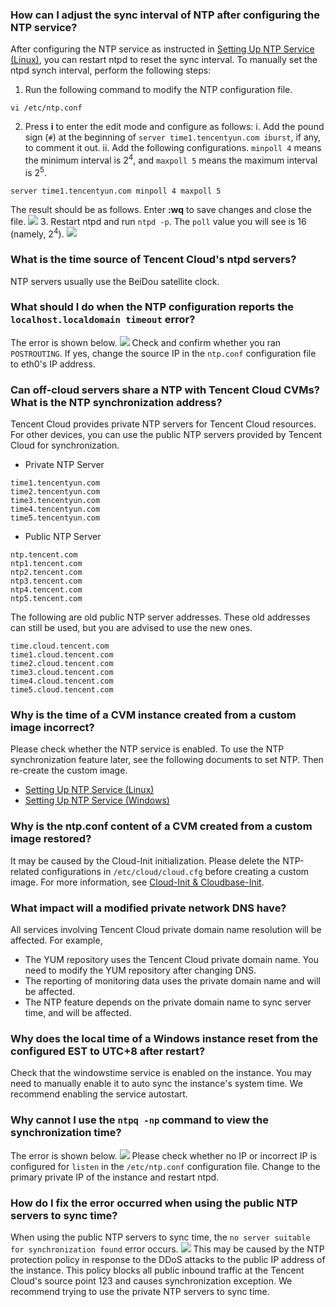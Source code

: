 ### How can I adjust the sync interval of NTP after configuring the NTP service?
After configuring the NTP service as instructed in [Setting Up NTP Service (Linux)](https://intl.cloud.tencent.com/document/product/213/32381), you can restart ntpd to reset the sync interval. To manually set the ntpd synch interval, perform the following steps:
1. Run the following command to modify the NTP configuration file.
```
vi /etc/ntp.conf
```
2. Press **i** to enter the edit mode and configure as follows:
  i. Add the pound sign (`#`) at the beginning of `server time1.tencentyun.com iburst`, if any, to comment it out.
  ii. Add the following configurations. `minpoll 4` means the minimum interval is 2<sup>4</sup>, and `maxpoll 5` means the maximum interval is 2<sup>5</sup>.
```
server time1.tencentyun.com minpoll 4 maxpoll 5
```
The result should be as follows. Enter **:wq** to save changes and close the file.
![](https://main.qcloudimg.com/raw/02d6457d29b4c573605e3c79c5ccfc9f.png)
3. Restart ntpd and run `ntpd -p`. The `poll` value you will see is 16 (namely, 2<sup>4</sup>).
![](https://main.qcloudimg.com/raw/9fa0c72751de74d3b6e72cc1ca831952.png)

### What is the time source of Tencent Cloud's ntpd servers?
NTP servers usually use the BeiDou satellite clock.
 
### What should I do when the NTP configuration reports the `localhost.localdomain timeout` error?
The error is shown below.
![](https://main.qcloudimg.com/raw/1b3158135475e6cfbee28d2373685616.png)
Check and confirm whether you ran `POSTROUTING`. If yes, change the source IP in the `ntp.conf` configuration file to eth0's IP address.

### Can off-cloud servers share a NTP with Tencent Cloud CVMs? What is the NTP synchronization address?
Tencent Cloud provides private NTP servers for Tencent Cloud resources. For other devices, you can use the public NTP servers provided by Tencent Cloud for synchronization.
- Private NTP Server
```plaintext
time1.tencentyun.com
time2.tencentyun.com
time3.tencentyun.com
time4.tencentyun.com
time5.tencentyun.com
```
- Public NTP Server
```plaintext
ntp.tencent.com
ntp1.tencent.com
ntp2.tencent.com
ntp3.tencent.com
ntp4.tencent.com
ntp5.tencent.com
```
The following are old public NTP server addresses. These old addresses can still be used, but you are advised to use the new ones.
```plaintext
time.cloud.tencent.com
time1.cloud.tencent.com 
time2.cloud.tencent.com 
time3.cloud.tencent.com
time4.cloud.tencent.com
time5.cloud.tencent.com
```

### Why is the time of a CVM instance created from a custom image incorrect?
Please check whether the NTP service is enabled. To use the NTP synchronization feature later, see the following documents to set NTP. Then re-create the custom image.
 - [Setting Up NTP Service (Linux)](https://intl.cloud.tencent.com/document/product/213/32381)
 - [Setting Up NTP Service (Windows)](https://intl.cloud.tencent.com/document/product/213/32380)



### Why is the ntp.conf content of a CVM created from a custom image restored?
It may be caused by the Cloud-Init initialization. Please delete the NTP-related configurations in `/etc/cloud/cloud.cfg` before creating a custom image. For more information, see [Cloud-Init & Cloudbase-Init](https://intl.cloud.tencent.com/document/product/213/19670).

### What impact will a modified private network DNS have?
All services involving Tencent Cloud private domain name resolution will be affected. For example,
- The YUM repository uses the Tencent Cloud private domain name. You need to modify the YUM repository after changing DNS.
- The reporting of monitoring data uses the private domain name and will be affected.
- The NTP feature depends on the private domain name to sync server time, and will be affected.

### Why does the local time of a Windows instance reset from the configured EST to UTC+8 after restart?
Check that the windowstime service is enabled on the instance. You may need to manually enable it to auto sync the instance's system time. We recommend enabling the service autostart.

### Why cannot I use the `ntpq -np` command to view the synchronization time?
The error is shown below.
![](https://main.qcloudimg.com/raw/88972a2aeda155c10000e8576d16bbe9.png)
Please check whether no IP or incorrect IP is configured for `listen` in the `/etc/ntp.conf` configuration file. Change to the primary private IP of the instance and restart ntpd.

### How do I fix the error occurred when using the public NTP servers to sync time?
When using the public NTP servers to sync time, the `no server suitable for synchronization found` error occurs.
![](https://main.qcloudimg.com/raw/1909910bc2a86a5f93e09f4601654327.png)
This may be caused by the NTP protection policy in response to the DDoS attacks to the public IP address of the instance. This policy blocks all public inbound traffic at the Tencent Cloud's source point 123 and causes synchronization exception. We recommend trying to use the private NTP servers to sync time.



